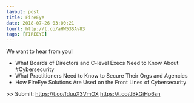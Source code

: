 ```yaml
---
layout: post
title: FireEye
date: 2018-07-26 03:00:21
tourl: http://t.co/aHW53SAv83
tags: [FIREEYE]
---
```

We want to hear from you! 

- What Boards of Directors and C-level Execs Need to Know About #Cybersecurity
- What Practitioners Need to Know to Secure Their Orgs and Agencies
- How FireEye Solutions Are Used on the Front Lines of Cybersecurity

&gt;&gt; Submit: https://t.co/fduuX3VmOX https://t.co/JBkGiHp6sn